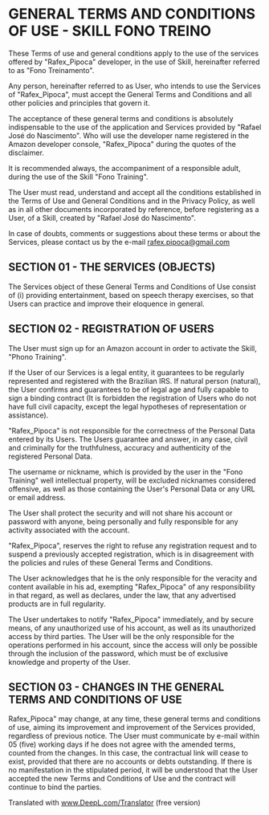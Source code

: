 # GENERAL TERMS AND CONDITIONS OF USE - SKILL FONO TREINO

These Terms of use and general conditions apply to the use of the services offered by "Rafex_Pipoca" developer, in the use of Skill, hereinafter referred to as "Fono Treinamento".


Any person, hereinafter referred to as User, who intends to use the Services of "Rafex_Pipoca", must accept the General Terms and Conditions and all other policies and principles that govern it.

The acceptance of these general terms and conditions is absolutely indispensable to the use of the application and Services provided by "Rafael José do Nascimento". Who will use the developer name registered in the Amazon developer console, "Rafex_Pipoca" during the quotes of the disclaimer.

It is recommended always, the accompaniment of a responsible adult, during the use of the Skill "Fono Training".


The User must read, understand and accept all the conditions established in the Terms of Use and General Conditions and in the Privacy Policy, as well as in all other documents incorporated by reference, before registering as a User, of a Skill, created by "Rafael José do Nascimento".

In case of doubts, comments or suggestions about these terms or about the Services, please contact us by the e-mail rafex.pipoca@gmail.com


## SECTION 01 - THE SERVICES (OBJECTS)

The Services object of these General Terms and Conditions of Use consist of (i) providing entertainment, based on speech therapy exercises, so that Users can practice and improve their eloquence in general.

## SECTION 02 - REGISTRATION OF USERS

The User must sign up for an Amazon account in order to activate the Skill, "Phono Training".

If the User of our Services is a legal entity, it guarantees to be regularly represented and registered with the Brazilian IRS. If natural person (natural), the User confirms and guarantees to be of legal age and fully capable to sign a binding contract (It is forbidden the registration of Users who do not have full civil capacity, except the legal hypotheses of representation or assistance).

"Rafex_Pipoca" is not responsible for the correctness of the Personal Data entered by its Users. The Users guarantee and answer, in any case, civil and criminally for the truthfulness, accuracy and authenticity of the registered Personal Data.

The username or nickname, which is provided by the user in the "Fono Training" well intellectual property, will be excluded nicknames considered offensive, as well as those containing the User's Personal Data or any URL or email address.

The User shall protect the security and will not share his account or password with anyone, being personally and fully responsible for any activity associated with the account.

"Rafex_Pipoca", reserves the right to refuse any registration request and to suspend a previously accepted registration, which is in disagreement with the policies and rules of these General Terms and Conditions.

The User acknowledges that he is the only responsible for the veracity and content available in his ad, exempting "Rafex_Pipoca" of any responsibility in that regard, as well as declares, under the law, that any advertised products are in full regularity.

The User undertakes to notify "Rafex_Pipoca" immediately, and by secure means, of any unauthorized use of his account, as well as its unauthorized access by third parties. The User will be the only responsible for the operations performed in his account, since the access will only be possible through the inclusion of the password, which must be of exclusive knowledge and property of the User. 

## SECTION 03 - CHANGES IN THE GENERAL TERMS AND CONDITIONS OF USE

Rafex_Pipoca" may change, at any time, these general terms and conditions of use, aiming its improvement and improvement of the Services provided, regardless of previous notice. The User must communicate by e-mail within 05 (five) working days if he does not agree with the amended terms, counted from the changes. In this case, the contractual link will cease to exist, provided that there are no accounts or debts outstanding. If there is no manifestation in the stipulated period, it will be understood that the User accepted the new Terms and Conditions of Use and the contract will continue to bind the parties.




Translated with www.DeepL.com/Translator (free version)
